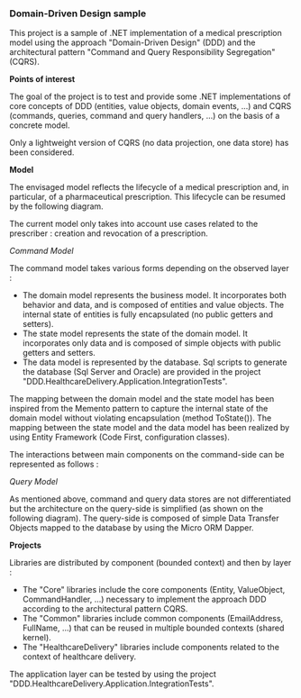 ### Domain-Driven Design sample

This project is a sample of .NET implementation of a medical prescription model using the approach "Domain-Driven Design" (DDD) and the architectural pattern "Command and Query Responsibility Segregation" (CQRS).

**Points of interest**

The goal of the project is to test and provide some .NET implementations of core concepts of DDD (entities, value objects, domain events, ...) and CQRS (commands, queries, command and query handlers, ...) on the basis of a concrete model.

Only a lightweight version of CQRS (no data projection, one data store) has been considered.

**Model**

The envisaged model reflects the lifecycle of a medical prescription and, in particular, of a pharmaceutical prescription. This lifecycle can be resumed by the following diagram.

The current model only takes into account use cases related to the prescriber : creation and revocation of a prescription.

_Command Model_

The command model takes various forms depending on the observed layer :

- The domain model represents the business model. It incorporates both behavior and data, and is composed of entities and value objects. The internal state of entities is fully encapsulated (no public getters and setters).
- The state model represents the state of the domain model. It incorporates only data and is composed of simple objects with public getters and setters.
- The data model is represented by the database. Sql scripts to generate the database (Sql Server and Oracle) are provided in the project "DDD.HealthcareDelivery.Application.IntegrationTests".

The mapping between the domain model and the state model has been inspired from the Memento pattern to capture the internal state of the domain model without violating encapsulation (method ToState()). The mapping between the state model and the data model has been realized by using Entity Framework (Code First, configuration classes).

The interactions between main components on the command-side can be represented as follows :

_Query Model_

As mentioned above, command and query data stores are not differentiated but the architecture on the query-side is simplified (as shown on the following diagram). The query-side is composed of simple Data Transfer Objects mapped to the database by using the Micro ORM Dapper.

**Projects**

Libraries are distributed by component (bounded context) and then by layer :

- The "Core" libraries include the core components (Entity, ValueObject, CommandHandler, ...) necessary to implement the approach DDD according to the architectural pattern CQRS.
- The "Common" libraries include common components (EmailAddress, FullName, ...) that can be reused in multiple bounded contexts (shared kernel).
- The "HealthcareDelivery" libraries include components related to the context of healthcare delivery.

The application layer can be tested by using the project "DDD.HealthcareDelivery.Application.IntegrationTests".

